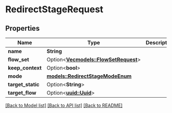 # RedirectStageRequest

## Properties

Name | Type | Description | Notes
------------ | ------------- | ------------- | -------------
**name** | **String** |  | 
**flow_set** | Option<[**Vec<models::FlowSetRequest>**](FlowSetRequest.md)> |  | [optional]
**keep_context** | Option<**bool**> |  | [optional]
**mode** | [**models::RedirectStageModeEnum**](RedirectStageModeEnum.md) |  | 
**target_static** | Option<**String**> |  | [optional]
**target_flow** | Option<[**uuid::Uuid**](uuid::Uuid.md)> |  | [optional]

[[Back to Model list]](../README.md#documentation-for-models) [[Back to API list]](../README.md#documentation-for-api-endpoints) [[Back to README]](../README.md)



